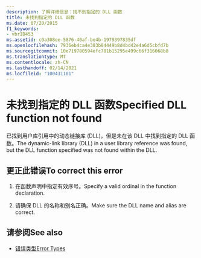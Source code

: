 ```yaml
---
description: 了解详细信息：找不到指定的 DLL 函数
title: 未找到指定的 DLL 函数
ms.date: 07/20/2015
f1_keywords:
- vbrID453
ms.assetid: c0a308ee-5876-40af-be4b-1979397835df
ms.openlocfilehash: 7936eb4ca4e383b84449b8d4bd42e4a6d5cbfd7b
ms.sourcegitcommit: 10e719780594efc781b15295e499c66f316068b8
ms.translationtype: MT
ms.contentlocale: zh-CN
ms.lasthandoff: 02/14/2021
ms.locfileid: "100431101"
---
```

# <a name="specified-dll-function-not-found"></a><span data-ttu-id="b3bf5-103">未找到指定的 DLL 函数</span><span class="sxs-lookup"><span data-stu-id="b3bf5-103">Specified DLL function not found</span></span>

<span data-ttu-id="b3bf5-104">已找到用户库引用中的动态链接库 (DLL)，但是未在该 DLL 中找到指定的 DLL 函数。</span><span class="sxs-lookup"><span data-stu-id="b3bf5-104">The dynamic-link library (DLL) in a user library reference was found, but the DLL function specified was not found within the DLL.</span></span>  
  
## <a name="to-correct-this-error"></a><span data-ttu-id="b3bf5-105">更正此错误</span><span class="sxs-lookup"><span data-stu-id="b3bf5-105">To correct this error</span></span>  
  
1. <span data-ttu-id="b3bf5-106">在函数声明中指定有效序号。</span><span class="sxs-lookup"><span data-stu-id="b3bf5-106">Specify a valid ordinal in the function declaration.</span></span>  
  
2. <span data-ttu-id="b3bf5-107">请确保 DLL 的名称和别名正确。</span><span class="sxs-lookup"><span data-stu-id="b3bf5-107">Make sure the DLL name and alias are correct.</span></span>  
  
## <a name="see-also"></a><span data-ttu-id="b3bf5-108">请参阅</span><span class="sxs-lookup"><span data-stu-id="b3bf5-108">See also</span></span>

- [<span data-ttu-id="b3bf5-109">错误类型</span><span class="sxs-lookup"><span data-stu-id="b3bf5-109">Error Types</span></span>](../programming-guide/language-features/error-types.md)
